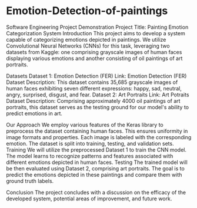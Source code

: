 # Emotion-Detection-of-paintings
Software Engineering Project Demonstration
Project Title:  Painting Emotion Categorization System
Introduction
This project aims to develop a system capable of categorizing emotions depicted in paintings. We utilize Convolutional Neural Networks (CNNs) for this task, leveraging two datasets from Kaggle: one comprising grayscale images of human faces displaying various emotions and another consisting of oil paintings of art portraits.

Datasets
Dataset 1: Emotion Detection (FER)
Link:  Emotion Detection (FER) Dataset
Description: This dataset contains 35,685 grayscale images of human faces exhibiting seven different expressions: happy, sad, neutral, angry, surprised, disgust, and fear.
Dataset 2: Art Portraits
Link:  Art Potraits Dataset
Description: Comprising approximately 4000 oil paintings of art portraits, this dataset serves as the testing ground for our model's ability to predict emotions in art.



Our Approach
We employ various features of the Keras library to preprocess the dataset containing human faces. This ensures uniformity in image formats and properties. Each image is labeled with the corresponding emotion.
The dataset is split into training, testing, and validation sets.
Training
We will  utilize the preprocessed Dataset 1 to train the CNN model. The model learns to recognize patterns and features associated with different emotions depicted in human faces.
Testing
The trained model will be then evaluated using Dataset 2, comprising art portraits. The goal is to predict the emotions depicted in these paintings and compare them with ground truth labels.

Conclusion
The project concludes with a discussion on the efficacy of the developed system, potential areas of improvement, and future work.

